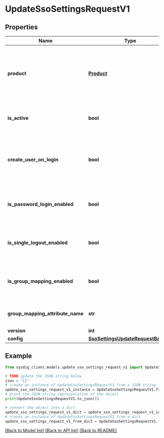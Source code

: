 # UpdateSsoSettingsRequestV1


## Properties

Name | Type | Description | Notes
------------ | ------------- | ------------- | -------------
**product** | [**Product**](Product.md) | The product to which SSO settings is applied to. SSO settings are configured per specific product. | 
**is_active** | **bool** | Flag to indicate if the SSO settings is active. | 
**create_user_on_login** | **bool** | Flag to indicate if the user will be created automatically if not found in the system. | 
**is_password_login_enabled** | **bool** | Flag to indicate if the user will be able to login with password. | 
**is_single_logout_enabled** | **bool** | Flag to indicate if the single logout support is enabled. | 
**is_group_mapping_enabled** | **bool** | Flag to indicate if group mapping support is enabled. | 
**group_mapping_attribute_name** | **str** | The group mapping attribute name. | [optional] 
**version** | **int** |   | 
**config** | [**SsoSettingsUpdateRequestBaseV1**](SsoSettingsUpdateRequestBaseV1.md) |  | 

## Example

```python
from sysdig_client.models.update_sso_settings_request_v1 import UpdateSsoSettingsRequestV1

# TODO update the JSON string below
json = "{}"
# create an instance of UpdateSsoSettingsRequestV1 from a JSON string
update_sso_settings_request_v1_instance = UpdateSsoSettingsRequestV1.from_json(json)
# print the JSON string representation of the object
print(UpdateSsoSettingsRequestV1.to_json())

# convert the object into a dict
update_sso_settings_request_v1_dict = update_sso_settings_request_v1_instance.to_dict()
# create an instance of UpdateSsoSettingsRequestV1 from a dict
update_sso_settings_request_v1_from_dict = UpdateSsoSettingsRequestV1.from_dict(update_sso_settings_request_v1_dict)
```
[[Back to Model list]](../README.md#documentation-for-models) [[Back to API list]](../README.md#documentation-for-api-endpoints) [[Back to README]](../README.md)


